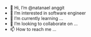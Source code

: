 - 👋 Hi, I’m @natanael anggit
- 👀 I’m interested in software engineer
- 🌱 I’m currently learning ...
- 💞️ I’m looking to collaborate on ...
- 📫 How to reach me ...

<!---
nathanael-max/nathanael-max is a ✨ special ✨ repository because its `README.md` (this file) appears on your GitHub profile.
You can click the Preview link to take a look at your changes.
--->
